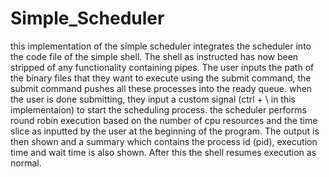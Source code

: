 # Simple_Scheduler
this implementation of the simple scheduler integrates the scheduler into the code file 
of the simple shell. The shell as instructed has now been stripped of any functionality 
containing pipes. The user inputs the path of the binary files that they want to execute 
using the submit command, the submit command pushes all these processes into the ready queue.
when the user is done submitting, they input a custom signal (ctrl + \ in this implementaion)
to start the scheduling process. the scheduler performs round robin execution based on the 
number of cpu resources and the time slice as inputted by the user at the beginning of the program.
The output is then shown and a summary which contains the process id (pid), execution time and wait 
time is also shown. After this the shell resumes execution as normal.
